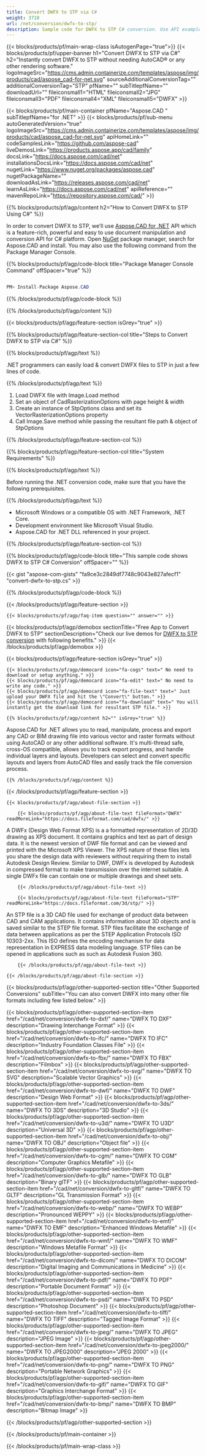 ```yaml
---
title: Convert DWFX to STP via C#
weight: 3710
url: /net/conversion/dwfx-to-stp/
description: Sample code for DWFX to STP C# conversion. Use API example code for batch DWFX files to STP conversion within VB.NET, Asp.NET or any .NET based application.
---
```


{{< blocks/products/pf/main-wrap-class isAutogenPage="true">}}
{{< blocks/products/pf/upper-banner h1="Convert DWFX to STP via C#" h2="Instantly convert DWFX to STP without needing AutoCAD® or any other rendering software." logoImageSrc="https://cms.admin.containerize.com/templates/aspose/img/products/cad/aspose_cad-for-net.svg" sourceAdditionalConversionTag="" additionalConversionTag="STP" pfName="" subTitlepfName="" downloadUrl="" fileiconsmall1="HTML" fileiconsmall2="JPG" fileiconsmall3="PDF" fileiconsmall4="XML" fileiconsmall5="DWFX" >}}

{{< blocks/products/pf/main-container pfName="Aspose.CAD " subTitlepfName="for .NET" >}}
{{< blocks/products/pf/sub-menu autoGeneratedVersion="true" logoImageSrc="https://cms.admin.containerize.com/templates/aspose/img/products/cad/aspose_cad-for-net.svg" apiHomeLink="" codeSamplesLink="https://github.com/aspose-cad" liveDemosLink="https://products.aspose.app/cad/family" docsLink="https://docs.aspose.com/cad/net" installationsDocsLink="https://docs.aspose.com/cad/net" nugetLink="https://www.nuget.org/packages/aspose.cad" nugetPackageName="" downloadAsLink="https://releases.aspose.com/cad/net" learnAsLink="https://docs.aspose.com/cad/net" apiReference="" mavenRepoLink="https://repository.aspose.com/cad/" >}}

{{% blocks/products/pf/agp/content h2="How to Convert DWFX to STP Using C#" %}}

In order to convert DWFX to STP, we’ll use [Aspose.CAD for .NET](https://products.aspose.com/cad/net) API which is a feature-rich, powerful and easy to use document manipulation and conversion API for C# platform. Open [NuGet](https://www.nuget.org/packages/aspose.cad) package manager, search for Aspose.CAD and install. You may also use the following command from the Package Manager Console.

{{% blocks/products/pf/agp/code-block title="Package Manager Console Command" offSpacer="true" %}}

```cs

PM> Install-Package Aspose.CAD

```

{{% /blocks/products/pf/agp/code-block %}}

{{% /blocks/products/pf/agp/content %}}

{{< blocks/products/pf/agp/feature-section isGrey="true" >}}

{{% blocks/products/pf/agp/feature-section-col title="Steps to Convert DWFX to STP via C#" %}}

{{% blocks/products/pf/agp/text %}}

.NET programmers can easily load & convert DWFX files to STP in just a few lines of code.

{{% /blocks/products/pf/agp/text %}}

1. Load DWFX file with Image.Load method
1. Set an object of CadRasterizationOptions with page height & width
1. Create an instance of StpOptions class and set its VectorRasterizationOptions property
1. Call Image.Save method while passing the resultant file path & object of StpOptions

{{% /blocks/products/pf/agp/feature-section-col %}}

{{% blocks/products/pf/agp/feature-section-col title="System Requirements" %}}

{{% blocks/products/pf/agp/text %}}

Before running the .NET conversion code, make sure that you have the following prerequisites.

{{% /blocks/products/pf/agp/text %}}

-  Microsoft Windows or a compatible OS with .NET Framework, .NET Core.
-  Development environment like Microsoft Visual Studio.
-  Aspose.CAD for .NET DLL referenced in your project.

{{% /blocks/products/pf/agp/feature-section-col %}}

{{% blocks/products/pf/agp/code-block title="This sample code shows DWFX to STP C# Conversion" offSpacer="" %}}

{{< gist "aspose-com-gists" "fa9ce3c2849df7748c9043e827afecf1" "convert-dwfx-to-stp.cs" >}}

{{% /blocks/products/pf/agp/code-block %}}

{{< /blocks/products/pf/agp/feature-section >}}

    {{< blocks/products/pf/agp/faq-item question="" answer="" >}}

<!-- aboutfile Starts -->

{{< blocks/products/pf/agp/demobox sectionTitle="Free App to Convert DWFX to STP" sectionDescription="Check our live demos for [DWFX to STP conversion](https://products.aspose.app/cad/conversion/dwfx-to-stp) with following benefits." >}}
{{< /blocks/products/pf/agp/demobox >}}

{{< blocks/products/pf/agp/feature-section isGrey="true" >}}

    {{< blocks/products/pf/agp/democard icon="fa-cogs" text=" No need to download or setup anything." >}}
    {{< blocks/products/pf/agp/democard icon="fa-edit" text=" No need to write any code." >}}
    {{< blocks/products/pf/agp/democard icon="fa-file-text" text=" Just upload your DWFX file and hit the \"Convert\" button." >}}
    {{< blocks/products/pf/agp/democard icon="fa-download" text=" You will instantly get the download link for resultant STP file." >}}

    {{% blocks/products/pf/agp/content h2="" isGrey="true" %}}

Aspose.CAD for .NET allows you to read, manipulate, process and export any CAD or BIM drawing file into various vector and raster formats without using AutoCAD or any other additional software. It's multi-thread safe, cross-OS compatible, allows you to track export progress, and handle individual layers and layouts. Developers can select and convert specific layouts and layers from AutoCAD files and easily track the file conversion process.

    {{% /blocks/products/pf/agp/content %}}

{{< /blocks/products/pf/agp/feature-section >}}

    {{< blocks/products/pf/agp/about-file-section >}}

        {{< blocks/products/pf/agp/about-file-text fileFormat="DWFX" readMoreLink="https://docs.fileformat.com/cad/dwfx/" >}}
A DWFx (Design Web Format XPS) is a a formatted representation of 2D/3D drawing as XPS document. It contains graphics and text as part of design data. It is the newest version of DWF file format and can be viewed and printed with the Microsoft XPS Viewer. The XPS nature of these files lets you share the design data with reviewers without requiring them to install Autodesk Design Review. Similar to DWF, DWFx is developed by Autodesk in compressed format to make transmission over the internet suitable. A single DWFx file can contain one or multiple drawings and sheet sets.

        {{< /blocks/products/pf/agp/about-file-text >}}

        {{< blocks/products/pf/agp/about-file-text fileFormat="STP" readMoreLink="https://docs.fileformat.com/3d/stp/" >}}
An STP file is a 3D CAD file used for exchange of product data between CAD and CAM applications. It contains information about 3D objects and is saved similar to the STEP file format. STP files facilitate the exchange of data between applications as per the STEP Application Protocols ISO 10303-2xx. This ISO defines the encoding mechanism for data representation in EXPRESS data modeling language. STP files can be opened in applications such as such as Autodesk Fusion 360.

        {{< /blocks/products/pf/agp/about-file-text >}}

    {{< /blocks/products/pf/agp/about-file-section >}}

<!-- aboutfile Ends -->

{{< blocks/products/pf/agp/other-supported-section title="Other Supported Conversions" subTitle="You can also convert DWFX into many other file formats including few listed below." >}}

{{< blocks/products/pf/agp/other-supported-section-item href="/cad/net/conversion/dwfx-to-dxf/" name="DWFX TO DXF" description="Drawing Interchange Format" >}}
{{< blocks/products/pf/agp/other-supported-section-item href="/cad/net/conversion/dwfx-to-ifc/" name="DWFX TO IFC" description="Industry Foundation Classes File" >}}
{{< blocks/products/pf/agp/other-supported-section-item href="/cad/net/conversion/dwfx-to-fbx/" name="DWFX TO FBX" description="Filmbox" >}}
{{< blocks/products/pf/agp/other-supported-section-item href="/cad/net/conversion/dwfx-to-svg/" name="DWFX TO SVG" description="Scalable Vector Graphics" >}}
{{< blocks/products/pf/agp/other-supported-section-item href="/cad/net/conversion/dwfx-to-dwf/" name="DWFX TO DWF" description="Design Web Format" >}}
{{< blocks/products/pf/agp/other-supported-section-item href="/cad/net/conversion/dwfx-to-3ds/" name="DWFX TO 3DS" description="3D Studio" >}}
{{< blocks/products/pf/agp/other-supported-section-item href="/cad/net/conversion/dwfx-to-u3d/" name="DWFX TO U3D" description="Universal 3D" >}}
{{< blocks/products/pf/agp/other-supported-section-item href="/cad/net/conversion/dwfx-to-obj/" name="DWFX TO OBJ" description="Object file" >}}
{{< blocks/products/pf/agp/other-supported-section-item href="/cad/net/conversion/dwfx-to-cgm/" name="DWFX TO CGM" description="Computer Graphics Metafile" >}}
{{< blocks/products/pf/agp/other-supported-section-item href="/cad/net/conversion/dwfx-to-glb/" name="DWFX TO GLB" description="Binary glTF" >}}
{{< blocks/products/pf/agp/other-supported-section-item href="/cad/net/conversion/dwfx-to-gltf/" name="DWFX TO GLTF" description="GL Transmission Format" >}}
{{< blocks/products/pf/agp/other-supported-section-item href="/cad/net/conversion/dwfx-to-webp/" name="DWFX TO WEBP" description="Pronounced WEPPY" >}}
{{< blocks/products/pf/agp/other-supported-section-item href="/cad/net/conversion/dwfx-to-emf/" name="DWFX TO EMF" description="Enhanced Windows Metafile" >}}
{{< blocks/products/pf/agp/other-supported-section-item href="/cad/net/conversion/dwfx-to-wmf/" name="DWFX TO WMF" description="Windows Metafile Format" >}}
{{< blocks/products/pf/agp/other-supported-section-item href="/cad/net/conversion/dwfx-to-dicom/" name="DWFX TO DICOM" description="Digital Imaging and Communications in Medicine" >}}
{{< blocks/products/pf/agp/other-supported-section-item href="/cad/net/conversion/dwfx-to-pdf/" name="DWFX TO PDF" description="Portable Document Format" >}}
{{< blocks/products/pf/agp/other-supported-section-item href="/cad/net/conversion/dwfx-to-psd/" name="DWFX TO PSD" description="Photoshop Document" >}}
{{< blocks/products/pf/agp/other-supported-section-item href="/cad/net/conversion/dwfx-to-tiff/" name="DWFX TO TIFF" description="Tagged Image Format" >}}
{{< blocks/products/pf/agp/other-supported-section-item href="/cad/net/conversion/dwfx-to-jpeg/" name="DWFX TO JPEG" description="JPEG Image" >}}
{{< blocks/products/pf/agp/other-supported-section-item href="/cad/net/conversion/dwfx-to-jpeg2000/" name="DWFX TO JPEG2000" description="JPEG 2000" >}}
{{< blocks/products/pf/agp/other-supported-section-item href="/cad/net/conversion/dwfx-to-png/" name="DWFX TO PNG" description="Portable Network Graphics" >}}
{{< blocks/products/pf/agp/other-supported-section-item href="/cad/net/conversion/dwfx-to-gif/" name="DWFX TO GIF" description="Graphics Interchange Format" >}}
{{< blocks/products/pf/agp/other-supported-section-item href="/cad/net/conversion/dwfx-to-bmp/" name="DWFX TO BMP" description="Bitmap Image" >}}


{{< /blocks/products/pf/agp/other-supported-section >}}

{{< /blocks/products/pf/main-container >}}

{{< /blocks/products/pf/main-wrap-class >}}